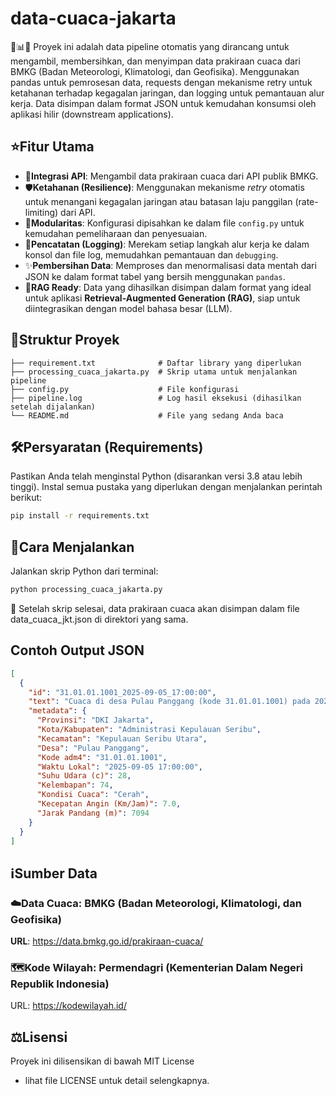 # data-cuaca-jakarta
🚀📊💡 Proyek ini adalah data pipeline otomatis yang dirancang untuk mengambil, membersihkan, dan menyimpan data prakiraan cuaca dari BMKG (Badan Meteorologi, Klimatologi, dan Geofisika). Menggunakan pandas untuk pemrosesan data, requests dengan mekanisme retry untuk ketahanan terhadap kegagalan jaringan, dan logging untuk pemantauan alur kerja. Data disimpan dalam format JSON untuk kemudahan konsumsi oleh aplikasi hilir (downstream applications).  



## ⭐Fitur Utama
- 🔌**Integrasi API**: Mengambil data prakiraan cuaca dari API publik BMKG.
- 🛡️**Ketahanan (Resilience)**: Menggunakan mekanisme _retry_ otomatis untuk menangani kegagalan jaringan atau batasan laju panggilan (rate-limiting) dari API.
- 🧩**Modularitas**: Konfigurasi dipisahkan ke dalam file `config.py` untuk kemudahan pemeliharaan dan penyesuaian.
- 📝**Pencatatan (Logging)**: Merekam setiap langkah alur kerja ke dalam konsol dan file log, memudahkan pemantauan dan `debugging`.
- ✨**Pembersihan Data**: Memproses dan menormalisasi data mentah dari JSON ke dalam format tabel yang bersih menggunakan `pandas`.
- 🤖**RAG Ready**: Data yang dihasilkan disimpan dalam format yang ideal untuk aplikasi **Retrieval-Augmented Generation (RAG)**, siap untuk diintegrasikan dengan model bahasa besar (LLM).  



## 📂Struktur Proyek
```
├── requirement.txt              # Daftar library yang diperlukan
├── processing_cuaca_jakarta.py  # Skrip utama untuk menjalankan pipeline
├── config.py                    # File konfigurasi
├── pipeline.log                 # Log hasil eksekusi (dihasilkan setelah dijalankan)
└── README.md                    # File yang sedang Anda baca
```  



## 🛠️Persyaratan (Requirements)
Pastikan Anda telah menginstal Python (disarankan versi 3.8 atau lebih tinggi).
Instal semua pustaka yang diperlukan dengan menjalankan perintah berikut:
```bash
pip install -r requirements.txt
```  



## 🚀Cara Menjalankan
Jalankan skrip Python dari terminal:
```bash
python processing_cuaca_jakarta.py
```
💾 Setelah skrip selesai, data prakiraan cuaca akan disimpan dalam file data_cuaca_jkt.json di direktori yang sama.  


  
## Contoh Output JSON
```json
[
  {
    "id": "31.01.01.1001_2025-09-05_17:00:00",
    "text": "Cuaca di desa Pulau Panggang (kode 31.01.01.1001) pada 2025-09-05 17:00:00 adalah Cerah dengan suhu 28°C, kelembapan 74%, dan kecepatan angin 7.0 km/jam.",
    "metadata": {
      "Provinsi": "DKI Jakarta",
      "Kota/Kabupaten": "Administrasi Kepulauan Seribu",
      "Kecamatan": "Kepulauan Seribu Utara",
      "Desa": "Pulau Panggang",
      "Kode adm4": "31.01.01.1001",
      "Waktu Lokal": "2025-09-05 17:00:00",
      "Suhu Udara (c)": 28,
      "Kelembapan": 74,
      "Kondisi Cuaca": "Cerah",
      "Kecepatan Angin (Km/Jam)": 7.0,
      "Jarak Pandang (m)": 7094
    }
  }
]
```


  
## ℹ️Sumber Data
### ☁️**Data Cuaca**: BMKG (Badan Meteorologi, Klimatologi, dan Geofisika)
**URL**: https://data.bmkg.go.id/prakiraan-cuaca/
### 🗺️Kode Wilayah: Permendagri (Kementerian Dalam Negeri Republik Indonesia)
URL: https://kodewilayah.id/  



## ⚖️Lisensi
Proyek ini dilisensikan di bawah MIT License 
- lihat file LICENSE untuk detail selengkapnya.
